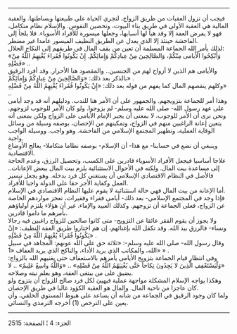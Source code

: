------------------------------------------------------------------------

فيجب أن تزول العقبات من طريق الزواج، لتجري الحياة على طبيعتها وبساطتها.
والعقبة المالية هي العقبة الأولى في طريق بناء البيوت، وتحصين النفوس.
والإسلام نظام متكامل، فهو لا يفرض العفة إلا وقد هيأ لها أسبابها، وجعلها
ميسورة للأفراد الأسوياء. فلا يلجأ إلى الفاحشة حينئذ إلا الذي يعدل عن
الطريق النظيف الميسور عامدا غير مضطر.  
لذلك يأمر الله الجماعة المسلمة أن تعين من يقف المال في طريقهم إلى النكاح
الحلال:  
«وَأَنْكِحُوا الْأَيامى مِنْكُمْ، وَالصَّالِحِينَ مِنْ عِبادِكُمْ وَإِمائِكُمْ. إِنْ يَكُونُوا فُقَراءَ
يُغْنِهِمُ اللَّهُ مِنْ فَضْلِهِ» ..  
والأيامى هم الذين لا أزواج لهم من الجنسين.. والمقصود هنا الأحرار. وقد
أفرد الرقيق بالذكر بعد ذلك: «وَالصَّالِحِينَ مِنْ عِبادِكُمْ وَإِمائِكُمْ» .  
وكلهم ينقصهم المال كما يفهم من قوله بعد ذلك: «إِنْ يَكُونُوا فُقَراءَ يُغْنِهِمُ اللَّهُ
مِنْ فَضْلِهِ» ..  
وهذا أمر للجماعة بتزويجهم. والجمهور على أن الأمر هنا للندب. ودليلهم أنه
قد وجد أيامى على عهد رسول الله- صلى الله عليه وسلم- لم يزوجوا. ولو كان
الأمر للوجوب لزوجهم. ونحن نرى أن الأمر للوجوب، لا بمعنى أن يجبر الإمام
الأيامى على الزواج ولكن بمعنى أنه يتعين إعانة الراغبين منهم في الزواج،
وتمكينهم من الإحصان، بوصفه وسيلة من وسائل الوقاية العملية، وتطهير
المجتمع الإسلامي من الفاحشة. وهو واجب. ووسيلة الواجب واجبة.  
وينبغي أن نضع في حسابنا- مع هذا- أن الإسلام- بوصفه نظاما متكاملا- يعالج
الأوضاع الاقتصادية.  
علاجا أساسيا فيجعل الأفراد الأسوياء قادرين على الكسب، وتحصيل الرزق، وعدم
الحاجة إلى مساعدة بيت المال. ولكنه في الأحوال الاستثنائية يلزم بيت المال
ببعض الإعانات.. فالأصل في النظام الاقتصادي الإسلامي أن يستغني كل فرد
بدخله. وهو يجعل تيسير العمل وكفاية الأجر حقا على الدولة واجبا للأفراد.  
أما الإعانة من بيت المال فهي حالة استثنائية لا يقوم عليها النظام
الاقتصادي في الإسلام.  
فإذا وجد في المجتمع الإسلامي- بعد ذلك- أيامى فقراء وفقيرات، تعجز مواردهم
الخاصة عن الزواج، فعلى الجماعة أن تزوجهم. وكذلك العبيد والإماء. غير أن
هؤلاء يلتزم أولياؤهم بأمرهم ما داموا قادرين.  
ولا يجوز أن يقوم الفقر عائقا عن التزويج- متى كانوا صالحين للزواج راغبين
فيه رجالا ونساء- فالرزق بيد الله. وقد تكفل الله بإغنائهم، إن هم اختاروا
طريق العفة النظيف: «إِنْ يَكُونُوا فُقَراءَ يُغْنِهِمُ اللَّهُ مِنْ فَضْلِهِ» .  
وقال رسول الله- صلى الله عليه وسلم-: «ثلاثة حق على الله عونهم: المجاهد
في سبيل الله، والمكاتب الذي يريد الأداء، والناكح الذي يريد العفاف «1» »
.  
وفي انتظار قيام الجماعة بتزويج الأيامى يأمرهم بالاستعفاف حتى يغنيهم الله
بالزواج: «وَلْيَسْتَعْفِفِ الَّذِينَ لا يَجِدُونَ نِكاحاً حَتَّى يُغْنِيَهُمُ اللَّهُ مِنْ فَضْلِهِ» ..
«وَاللَّهُ واسِعٌ عَلِيمٌ» .. لا يضيق على من يبتغي العفة، وهو يعلم نيته وصلاحه.  
وهكذا يواجه الإسلام المشكلة مواجهة عملية فيهيئ لكل فرد صالح للزواج أن
يتزوج ولو كان عاجزا من ناحية المال. والمال هو العقبة الكؤود غالبا في
طريق الإحصان.  
ولما كان وجود الرقيق في الجماعة من شأنه أن يساعد على هبوط المستوي
الخلقي، وأن يعين على الترخص (1) أخرجه الترمذي والنسائي.

------------------------------------------------------------------------

الجزء: 4 ¦ الصفحة: 2515
